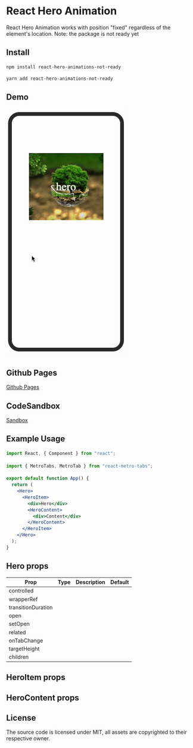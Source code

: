 # React Hero Animation

React Hero Animation works with position "fixed" regardless of the element's location.
Note: the package is not ready yet

## Install

```bash
npm install react-hero-animations-not-ready
```

```bash
yarn add react-hero-animations-not-ready
```

## Demo

![](./Assets/demo.gif)

## Github Pages

[Github Pages](#)

## CodeSandbox

[Sandbox](#)

## Example Usage

```jsx
import React, { Component } from "react";

import { MetroTabs, MetroTab } from "react-metro-tabs";

export default function App() {
  return (
    <Hero>
      <HeroItem>
        <div>Hero</div>
        <HeroContent>
          <div>Content</div>
        </HeroContent>
      </HeroItem>
    </Hero>
  );
}
```

## Hero props

| Prop               | Type | Description | Default |
| ------------------ | ---- | ----------- | ------- |
| controlled         |      |             |         |
| wrapperRef         |      |             |         |
| transitionDuration |      |             |         |
| open               |      |             |         |
| setOpen            |      |             |         |
| related            |      |             |         |
| onTabChange        |      |             |         |
| targetHeight       |      |             |         |
| children           |      |             |         |

## HeroItem props

## HeroContent props

## License

The source code is licensed under MIT, all assets are copyrighted to their respective owner.

